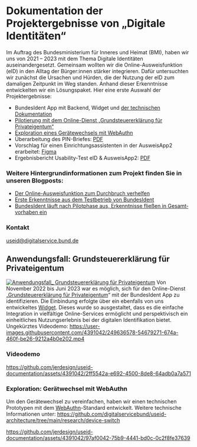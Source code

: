 # Dokumentation der Projektergebnisse von „Digitale Identitäten“
Im Auftrag des Bundesministerium für Inneres und Heimat (BMI), haben wir uns von 2021 – 2023 mit dem Thema Digitale Identitäten auseinandergesetzt. Gemeinsam wollten wir die Online-Ausweisfunktion (eID) in den Alltag der Bürger:innen stärker integrieren. Dafür untersuchten wir zunächst die Ursachen und Hürden, die der Nutzung der eID zum damaligen Zeitpunkt im Weg standen. Anhand dieser Erkenntnisse entwickelten wir ein Lösungspaket. Hier eine erste Auswahl der Projektergebnisse:
- BundesIdent App mit Backend, Widget und [der technischen Dokumentation](https://github.com/digitalservicebund/useid-architecture)
- [Pilotierung mit dem Online-Dienst „Grundsteuererklärung für Privateigentum“](#anwendungsfall-grundsteuererkl%C3%A4rung-f%C3%BCr-privateigentum)
- [Exploration eines Gerätewechsels mit WebAuthn](#exploration-ger%C3%A4twechsel-mit-webauthn)
- Überarbeitung des PIN-Briefes: [PDF](https://github.com/jerdesign/useid-documentation/files/11896471/PIN-Brief_Perso_2023_Live.pdf)
- Vorschlag für einen Einrichtungsassistenten in der AusweisApp2 erarbeitet: [Figma](https://www.figma.com/file/f6DoOUO7ggCYosH8jYhqD4/Onboarding-proposal-for-the-AusweisApp2?type=design&node-id=1608%3A949&mode=design&t=YCgYMWYrJfTqF8sB-1)
- Ergebnisbericht Usability-Test eID & AusweisApp2: [PDF](https://github.com/jerdesign/useid-documentation/files/11896120/Ergebnisbericht.Usability-Test.eID.AusweisApp2.pdf)

### Weitere Hintergrundinformationen zum Projekt finden Sie in unseren Blogposts:
- [Der Online-Ausweisfunktion zum Durchbruch verhelfen](https://digitalservice.bund.de/blog/projekt-digitale-identitaeten)
- [Erste Erkenntnisse aus dem Testbetrieb von BundesIdent](https://digitalservice.bund.de/blog/testbetrieb-von-bundesident)
- [BundesIdent läuft nach Pilotphase aus, Er­kennt­nisse fließen in Gesamt­vor­haben ein](https://digitalservice.bund.de/blog/digitale-identitaeten-bundesident-laeuft-nach-pilotphase-aus-erkenntnisse-fliessen-in-gesamtvorhaben-ein)

### Kontakt
useid@digitalservice.bund.de
## Anwendungsfall: Grundsteuererklärung für Privateigentum
[![Anwendungsfall_ Grundsteuererklärung für Privateigentum](https://github.com/jerdesign/useid-documentation/assets/4391042/fae07c19-703b-46ef-bade-7ebf4a4a6844)](https://digitalservice.bund.de/blog)
Von November 2022 bis Juni 2023 war es möglich, sich für den Online-Dienst „[Grundsteuererklärung für Privateigentum](https://www.grundsteuererklaerung-fuer-privateigentum.de/)“ mit der BundesIdent App zu identifizieren. Die Einbindung erfolgte über ein ebenfalls von uns entwickeltes [Widget](https://digitalservice.bund.de/glossar#widget). Dieses wurde so ausgestaltet, dass es die einfache Integration in vielfältige Online-Services ermöglicht und perspektivisch ein einheitliches Nutzungserlebnis bei der digitalen Identifikation bietet. Ungekürztes Videodemo: https://user-images.githubusercontent.com/4391042/249636578-54679271-674a-460f-be26-9212a4b0e202.mp4

### Videodemo
https://github.com/jerdesign/useid-documentation/assets/4391042/2ff5542a-e692-4500-8de8-64adb0a7a571

### Exploration: Gerätwechsel mit WebAuthn
Um den Gerätewechsel zu vereinfachen, haben wir einen technischen Prototypen mit dem [WebAuthn](https://webauthn.io/)-Standard entwickelt.
Weitere technische Informationen unter: https://github.com/digitalservicebund/useid-architecture/tree/main/research/device-switch

https://github.com/jerdesign/useid-documentation/assets/4391042/97af0042-75b9-4441-bd0c-0c2f8fe37639
